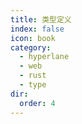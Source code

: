 ```yaml
---
title: 类型定义
index: false
icon: book
category:
  - hyperlane
  - web
  - rust
  - type
dir:
  order: 4
---
```

